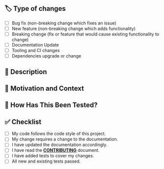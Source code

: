 <!-- Provide a general summary of your changes in the Title above -->
<!-- markdownlint-disable MD041 -->

## 🏷 Type of changes
<!--- What types of changes does your code introduce? Put an `x` in all the boxes that apply: -->
- [ ] Bug fix (non-breaking change which fixes an issue)
- [ ] New feature (non-breaking change which adds functionality)
- [ ] Breaking change (fix or feature that would cause existing functionality to change)
- [ ] Documentation Update
- [ ] Tooling and CI changes
- [ ] Dependencies upgrade or change

## 📝 Description
<!--
Describe your changes in detail including:
  - the purpose and scope of this PR (what)
  - the impacted components (where, often match conventional commit scope)
  - explanation/algorithm if require (how)
-->

## 📑 Motivation and Context
<!--- Why is this change required? What problem does it solve? -->
<!--- Either the associated JIRA reference or a paragraph. -->

## 🧪 How Has This Been Tested?
<!--- Please describe in detail how you tested your changes. -->
<!--- Include details of your testing environment, and the tests you ran to -->
<!--- see how your change affects other areas of the code, etc. -->

## ✅ Checklist
<!--- Go over all the following points, and put an `x` in all the boxes that apply. -->
<!--- If you're unsure about any of these, don't hesitate to ask. We're here to help! -->
- [ ] My code follows the code style of this project.
- [ ] My change requires a change to the documentation.
- [ ] I have updated the documentation accordingly.
- [ ] I have read the [**CONTRIBUTING**](../blob/main/CONTRIBUTING.md) document.
- [ ] I have added tests to cover my changes.
- [ ] All new and existing tests passed.

